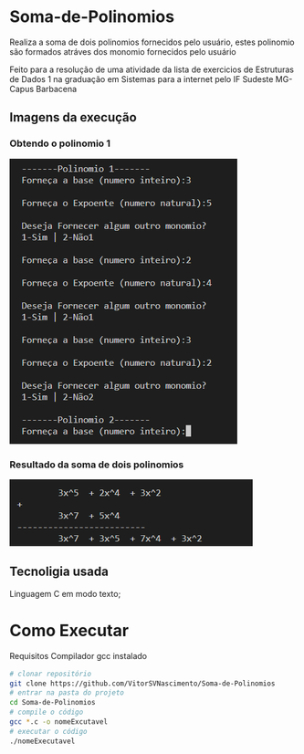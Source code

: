 # Soma-de-Polinomios
 Realiza a soma de dois polinomios fornecidos pelo usuário, estes polinomio são formados atráves dos monomio fornecidos pelo usuário

Feito para a resolução de uma atividade da lista de exercicios de Estruturas de Dados 1 na graduação em Sistemas para a internet pelo IF Sudeste MG-Capus Barbacena

## Imagens da execução

### Obtendo o polinomio 1

![obtendoPolinomio](assets/obtendoPolinomio.png)

### Resultado da soma de dois polinomios

![saida](assets/saida].png)



## Tecnoligia usada
 Linguagem C em modo texto;
 
# Como Executar 
Requisitos 
Compilador gcc instalado
```bash
# clonar repositório 
git clone https://github.com/VitorSVNascimento/Soma-de-Polinomios   
# entrar na pasta do projeto
cd Soma-de-Polinomios
# compile o código
gcc *.c -o nomeExcutavel
# executar o código
./nomeExecutavel
```

